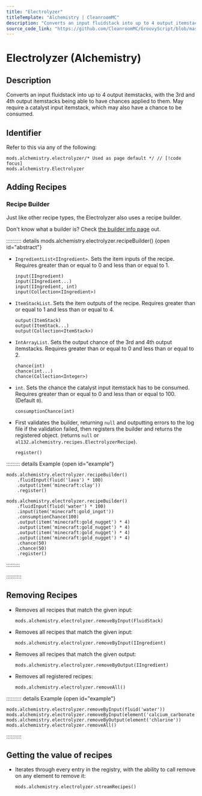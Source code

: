 ```yaml
---
title: "Electrolyzer"
titleTemplate: "Alchemistry | CleanroomMC"
description: "Converts an input fluidstack into up to 4 output itemstacks, with the 3rd and 4th output itemstacks being able to have chances applied to them. May require a catalyst input itemstack, which may also have a chance to be consumed."
source_code_link: "https://github.com/CleanroomMC/GroovyScript/blob/master/src/main/java/com/cleanroommc/groovyscript/compat/mods/alchemistry/Electrolyzer.java"
---
```


# Electrolyzer (Alchemistry)

## Description

Converts an input fluidstack into up to 4 output itemstacks, with the 3rd and 4th output itemstacks being able to have chances applied to them. May require a catalyst input itemstack, which may also have a chance to be consumed.

## Identifier

Refer to this via any of the following:

```groovy:no-line-numbers {1}
mods.alchemistry.electrolyzer/* Used as page default */ // [!code focus]
mods.alchemistry.Electrolyzer
```


## Adding Recipes

### Recipe Builder

Just like other recipe types, the Electrolyzer also uses a recipe builder.

Don't know what a builder is? Check [the builder info page](../../introduction/builder.md) out.

:::::::::: details mods.alchemistry.electrolyzer.recipeBuilder() {open id="abstract"}
- `IngredientList<IIngredient>`. Sets the item inputs of the recipe. Requires greater than or equal to 0 and less than or equal to 1.

    ```groovy:no-line-numbers
    input(IIngredient)
    input(IIngredient...)
    input(IIngredient, int)
    input(Collection<IIngredient>)
    ```

- `ItemStackList`. Sets the item outputs of the recipe. Requires greater than or equal to 1 and less than or equal to 4.

    ```groovy:no-line-numbers
    output(ItemStack)
    output(ItemStack...)
    output(Collection<ItemStack>)
    ```

- `IntArrayList`. Sets the output chance of the 3rd and 4th output itemstacks. Requires greater than or equal to 0 and less than or equal to 2.

    ```groovy:no-line-numbers
    chance(int)
    chance(int...)
    chance(Collection<Integer>)
    ```

- `int`. Sets the chance the catalyst input itemstack has to be consumed. Requires greater than or equal to 0 and less than or equal to 100. (Default `0`).

    ```groovy:no-line-numbers
    consumptionChance(int)
    ```

- First validates the builder, returning `null` and outputting errors to the log file if the validation failed, then registers the builder and returns the registered object. (returns `null` or `al132.alchemistry.recipes.ElectrolyzerRecipe`).

    ```groovy:no-line-numbers
    register()
    ```

::::::::: details Example {open id="example"}
```groovy:no-line-numbers
mods.alchemistry.electrolyzer.recipeBuilder()
    .fluidInput(fluid('lava') * 100)
    .output(item('minecraft:clay'))
    .register()

mods.alchemistry.electrolyzer.recipeBuilder()
    .fluidInput(fluid('water') * 100)
    .input(item('minecraft:gold_ingot'))
    .consumptionChance(100)
    .output(item('minecraft:gold_nugget') * 4)
    .output(item('minecraft:gold_nugget') * 4)
    .output(item('minecraft:gold_nugget') * 4)
    .output(item('minecraft:gold_nugget') * 4)
    .chance(50)
    .chance(50)
    .register()
```

:::::::::

::::::::::

## Removing Recipes

- Removes all recipes that match the given input:

    ```groovy:no-line-numbers
    mods.alchemistry.electrolyzer.removeByInput(FluidStack)
    ```

- Removes all recipes that match the given input:

    ```groovy:no-line-numbers
    mods.alchemistry.electrolyzer.removeByInput(IIngredient)
    ```

- Removes all recipes that match the given output:

    ```groovy:no-line-numbers
    mods.alchemistry.electrolyzer.removeByOutput(IIngredient)
    ```

- Removes all registered recipes:

    ```groovy:no-line-numbers
    mods.alchemistry.electrolyzer.removeAll()
    ```

:::::::::: details Example {open id="example"}
```groovy:no-line-numbers
mods.alchemistry.electrolyzer.removeByInput(fluid('water'))
mods.alchemistry.electrolyzer.removeByInput(element('calcium_carbonate'))
mods.alchemistry.electrolyzer.removeByOutput(element('chlorine'))
mods.alchemistry.electrolyzer.removeAll()
```

::::::::::

## Getting the value of recipes

- Iterates through every entry in the registry, with the ability to call remove on any element to remove it:

    ```groovy:no-line-numbers
    mods.alchemistry.electrolyzer.streamRecipes()
    ```
